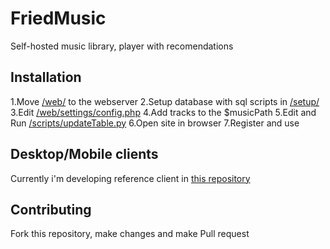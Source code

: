 # FriedMusic
Self-hosted music library, player with recomendations


## Installation
1.Move [/web/](/web/) to the webserver
2.Setup database with sql scripts in [/setup/](/setup/)
3.Edit [/web/settings/config.php](/web/settings/config.php)
4.Add tracks to the $musicPath
5.Edit and Run [/scripts/updateTable.py](/scripts/updateTable.py)
6.Open site in browser
7.Register and use

## Desktop/Mobile clients
Currently i'm developing reference client in [this repository](https://github.com/InTostor/FriedMusicClient)

## Contributing
Fork this repository, make changes and make Pull request

